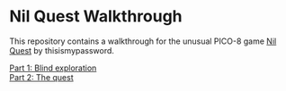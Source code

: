 # Nil Quest Walkthrough

This repository contains a walkthrough for the unusual PICO-8 game [Nil Quest](https://www.lexaloffle.com/bbs/?tid=32290) by thisismypassword.

[Part 1: Blind exploration](part1.md)  
[Part 2: The quest](part2.md)